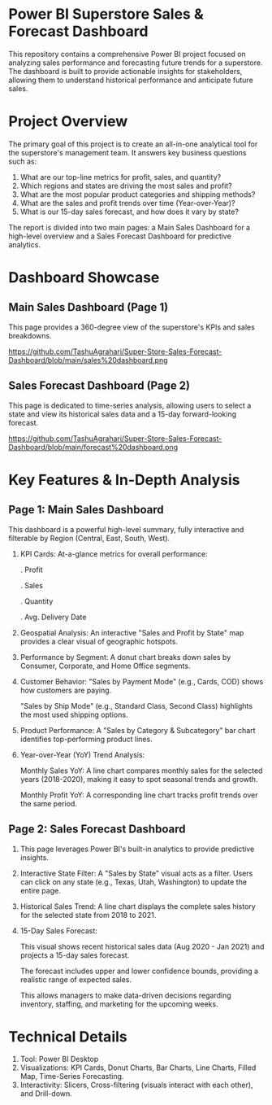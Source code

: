 # Power BI Superstore Sales & Forecast Dashboard
This repository contains a comprehensive Power BI project focused on analyzing sales performance and forecasting future trends for a superstore. The dashboard is built to provide actionable insights for        stakeholders, allowing them to understand historical performance and anticipate future sales.

# Project Overview
The primary goal of this project is to create an all-in-one analytical tool for the superstore's management team. It answers key business questions such as:

 1. What are our top-line metrics for profit, sales, and quantity?
 2. Which regions and states are driving the most sales and profit?
 3. What are the most popular product categories and shipping methods?
 4. What are the sales and profit trends over time (Year-over-Year)? 
 5. What is our 15-day sales forecast, and how does it vary by state?

The report is divided into two main pages: a Main Sales Dashboard for a high-level overview and a Sales Forecast Dashboard for predictive analytics.

# Dashboard Showcase
## Main Sales Dashboard (Page 1)
This page provides a 360-degree view of the superstore's KPIs and sales breakdowns.

https://github.com/TashuAgrahari/Super-Store-Sales-Forecast-Dashboard/blob/main/sales%20dashboard.png

## Sales Forecast Dashboard (Page 2)
This page is dedicated to time-series analysis, allowing users to select a state and view its historical sales data and a 15-day forward-looking forecast.

https://github.com/TashuAgrahari/Super-Store-Sales-Forecast-Dashboard/blob/main/forecast%20dashboard.png

# Key Features & In-Depth Analysis
## Page 1: Main Sales Dashboard
This dashboard is a powerful high-level summary, fully interactive and filterable by Region (Central, East, South, West).

1. KPI Cards: At-a-glance metrics for overall performance:
   
    . Profit
   
    . Sales
   
    . Quantity
   
    . Avg. Delivery Date

3. Geospatial Analysis: An interactive "Sales and Profit by State" map provides a clear visual of geographic hotspots.

4. Performance by Segment: A donut chart breaks down sales by Consumer, Corporate, and Home Office segments.

5. Customer Behavior:
    "Sales by Payment Mode" (e.g., Cards, COD) shows how customers are paying.
    
    "Sales by Ship Mode" (e.g., Standard Class, Second Class) highlights the most used shipping options.

6. Product Performance: A "Sales by Category & Subcategory" bar chart identifies top-performing product lines.

7. Year-over-Year (YoY) Trend Analysis:
   
     Monthly Sales YoY: A line chart compares monthly sales for the selected years (2018-2020), making it easy to spot seasonal trends and growth.
     
     Monthly Profit YoY: A corresponding line chart tracks profit trends over the same period.

## Page 2: Sales Forecast Dashboard
1. This page leverages Power BI's built-in analytics to provide predictive insights.

2. Interactive State Filter: A "Sales by State" visual acts as a filter. Users can click on any state (e.g., Texas, Utah, Washington) to update the entire page.

3. Historical Sales Trend: A line chart displays the complete sales history for the selected state from 2018 to 2021.

6. 15-Day Sales Forecast:
   
     This visual shows recent historical sales data (Aug 2020 - Jan 2021) and projects a 15-day sales forecast.
     
     The forecast includes upper and lower confidence bounds, providing a realistic range of expected sales.
     
     This allows managers to make data-driven decisions regarding inventory, staffing, and marketing for the upcoming weeks.
     
# Technical Details
  1. Tool: Power BI Desktop
  2. Visualizations: KPI Cards, Donut Charts, Bar Charts, Line Charts, Filled Map, Time-Series Forecasting.
  3. Interactivity: Slicers, Cross-filtering (visuals interact with each other), and Drill-down.
